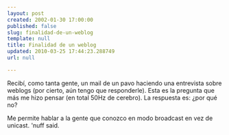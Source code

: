 ```yaml
---
layout: post
created: 2002-01-30 17:00:00
published: false
slug: finalidad-de-un-weblog
template: null
title: Finalidad de un weblog
updated: 2010-03-25 17:44:23.288749
url: null

---
```


Recib&iacute;, como tanta gente, un mail de un pavo haciendo una entrevista sobre weblogs (por cierto, a&uacute;n tengo que responderle). Esta es la pregunta que m&aacute;s me hizo pensar (en total 50Hz de cerebro). La respuesta es: &iquest;por qu&eacute; no?

Me permite hablar a la gente que conozco en modo broadcast en vez de unicast. 'nuff said.



